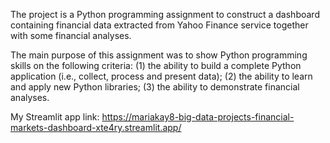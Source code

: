 
The project is a Python programming assignment to construct a dashboard containing financial data extracted from Yahoo Finance service together with some financial analyses.

The main purpose of this assignment was to show Python programming skills on the following criteria: (1) the ability to build a complete Python application (i.e., collect, process and present data); (2) the ability to learn and apply new Python libraries; (3) the ability to demonstrate financial analyses.

My Streamlit app link: https://mariakay8-big-data-projects-financial-markets-dashboard-xte4ry.streamlit.app/

